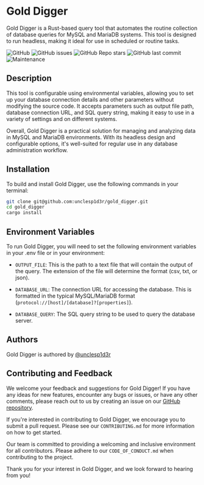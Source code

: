 # Gold Digger

Gold Digger is a Rust-based query tool that automates the routine collection of database queries for MySQL and MariaDB
systems. This tool is designed to run headless, making it ideal for use in scheduled or routine tasks.

![GitHub](https://img.shields.io/github/license/unclesp1d3r/gold_digger)
![GitHub issues](https://img.shields.io/github/issues/unclesp1d3r/gold_digger)
![GitHub Repo stars](https://img.shields.io/github/stars/unclesp1d3r/gold_digger?style=social)
![GitHub last commit](https://img.shields.io/github/last-commit/unclesp1d3r/gold_digger)
![Maintenance](https://img.shields.io/maintenance/yes/2023)

## Description

This tool is configurable using environmental variables, allowing you to set up your database connection details and
other parameters without modifying the source code. It accepts parameters such as output file path, database connection
URL, and SQL query string, making it easy to use in a variety of settings and on different systems.

Overall, Gold Digger is a practical solution for managing and analyzing data in MySQL and MariaDB environments. With its
headless design and configurable options, it's well-suited for regular use in any database administration workflow.

## Installation

To build and install Gold Digger, use the following commands in your terminal:

```bash
git clone git@github.com:unclesp1d3r/gold_digger.git
cd gold_digger
cargo install
```

## Environment Variables

To run Gold Digger, you will need to set the following environment variables in your .env file or in your environment:

- `OUTPUT_FILE`: This is the path to a text file that will contain the output of the query. The extension of the file
  will determine the format (csv, txt, or json).

- `DATABASE_URL`: The connection URL for accessing the database. This is formatted in the typical MySQL/MariaDB
  format (`protocol://[host]/[database]?[properties]`).

- `DATABASE_QUERY`: The SQL query string to be used to query the database server.

## Authors

Gold Digger is authored by [@unclesp1d3r](https://www.github.com/unclesp1d3r)

## Contributing and Feedback

We welcome your feedback and suggestions for Gold Digger! If you have any ideas for new features, encounter any bugs or
issues, or have any other comments, please reach out to us by creating an issue on
our [GitHub repository](https://github.com/unclesp1d3r/gold_digger/issues).

If you're interested in contributing to Gold Digger, we encourage you to submit a pull request. Please see
our `CONTRIBUTING.md` for more information on how to get started.

Our team is committed to providing a welcoming and inclusive environment for all contributors. Please adhere to
our `CODE_OF_CONDUCT.md` when contributing to the project.

Thank you for your interest in Gold Digger, and we look forward to hearing from you!
